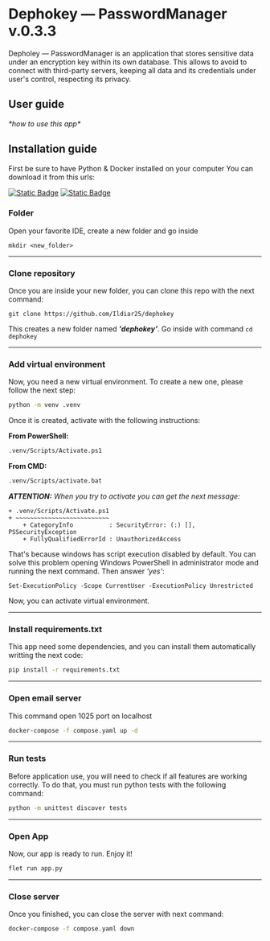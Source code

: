 
# Dephokey — PasswordManager v.0.3.3 

Depholey — PasswordManager is an application that stores sensitive data under an encryption key within its own database. 
This allows to avoid to connect with third-party servers, keeping all data and its credentials under user's control, 
respecting its privacy.

## User guide

_\*how to use this app\*_

## Installation guide
First be sure to have Python & Docker installed on your computer
You can download it from this urls:



[![Static Badge](https://img.shields.io/badge/Python-Download-blue)](https://www.python.org/downloads/)
[![Static Badge](https://img.shields.io/badge/Docker-Download-blue)](https://www.docker.com/)

### Folder
Open your favorite IDE, create a new folder and go inside
```
mkdir <new_folder>
```

---

### Clone repository
Once you are inside your new folder, you can clone this repo with the next command:
```
git clone https://github.com/Ildiar25/dephokey
```
This creates a new folder named ___'dephokey'___. Go inside with command `cd dephokey`

---

### Add virtual environment
Now, you need a new virtual environment. To create a new one, please follow the next step:
```bash
python -m venv .venv
```
Once it is created, activate with the following instructions:

**From PowerShell:**
```bash
.venv/Scripts/Activate.ps1
```

**From CMD:**
```bash
.venv/Scripts/activate.bat
```

*__ATTENTION:__ When you try to activate you can get the next message:*
```
+ .venv/Scripts/Activate.ps1
+ ~~~~~~~~~~~~~~~~~~~~~~~~~~
    + CategoryInfo          : SecurityError: (:) [], PSSecurityException
    + FullyQualifiedErrorId : UnauthorizedAccess
```

That's because windows has script execution disabled by default.
You can solve this problem opening Windows PowerShell in administrator mode and running the next command. Then answer 
_'yes'_:
```
Set-ExecutionPolicy -Scope CurrentUser -ExecutionPolicy Unrestricted
```

Now, you can activate virtual environment.

---

### Install requirements.txt
This app need some dependencies, and you can install them automatically writting the next code:

```bash
pip install -r requirements.txt
```

---

### Open email server
This command open 1025 port on localhost

```bash
docker-compose -f compose.yaml up -d
```

---

### Run tests
Before application use, you will need to check if all features are working correctly. To do that, you must run 
python tests with the following command:

```bash
python -m unittest discover tests
```

---

### Open App
Now, our app is ready to run. Enjoy it!

```bash
flet run app.py
```

---

### Close server
Once you finished, you can close the server with next command:
```bash
docker-compose -f compose.yaml down
```
